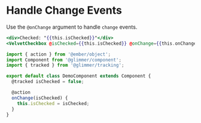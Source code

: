 # Handle Change Events

Use the `@onChange` argument to handle `change` events.

```hbs template
<div>Checked: "{{this.isChecked}}"</div>
<VelvetCheckbox @isChecked={{this.isChecked}} @onChange={{this.onChange}} />
```

```js component
import { action } from '@ember/object';
import Component from '@glimmer/component';
import { tracked } from '@glimmer/tracking';

export default class DemoComponent extends Component {
  @tracked isChecked = false;

  @action
  onChange(isChecked) {
    this.isChecked = isChecked;
  }
}
```
